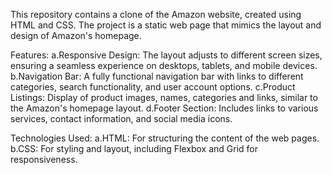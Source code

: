 This repository contains a clone of the Amazon website, created using HTML and CSS. The project is a static web page that mimics the layout and design of Amazon's homepage.

Features:
a.Responsive Design: The layout adjusts to different screen sizes, ensuring a seamless experience on desktops, tablets, and mobile devices.
b.Navigation Bar: A fully functional navigation bar with links to different categories, search functionality, and user account options.
c.Product Listings: Display of product images, names, categories and links, similar to the Amazon's homepage layout.
d.Footer Section: Includes links to various services, contact information, and social media icons.

Technologies Used:
a.HTML: For structuring the content of the web pages.
b.CSS: For styling and layout, including Flexbox and Grid for responsiveness.
